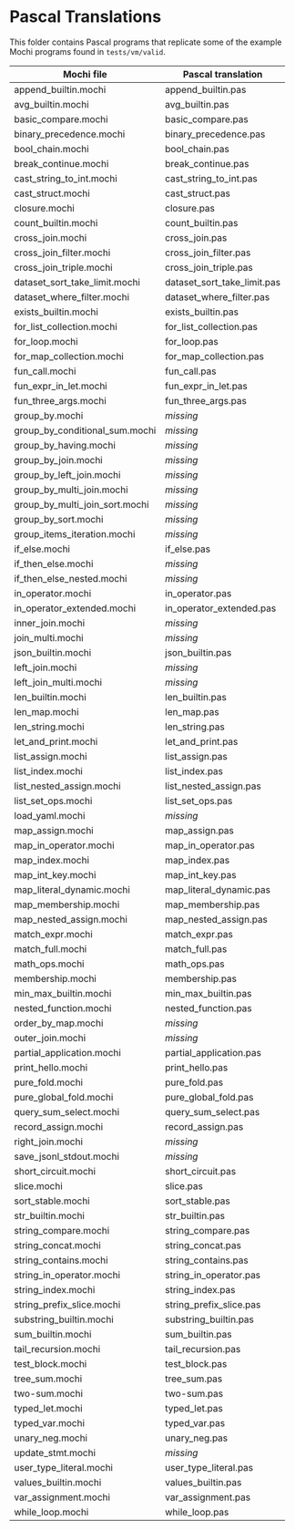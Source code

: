 # Pascal Translations

This folder contains Pascal programs that replicate some of the example Mochi programs found in `tests/vm/valid`.

| Mochi file | Pascal translation |
|------------|-------------------|
| append_builtin.mochi | append_builtin.pas |
| avg_builtin.mochi | avg_builtin.pas |
| basic_compare.mochi | basic_compare.pas |
| binary_precedence.mochi | binary_precedence.pas |
| bool_chain.mochi | bool_chain.pas |
| break_continue.mochi | break_continue.pas |
| cast_string_to_int.mochi | cast_string_to_int.pas |
| cast_struct.mochi | cast_struct.pas |
| closure.mochi | closure.pas |
| count_builtin.mochi | count_builtin.pas |
| cross_join.mochi | cross_join.pas |
| cross_join_filter.mochi | cross_join_filter.pas |
| cross_join_triple.mochi | cross_join_triple.pas |
| dataset_sort_take_limit.mochi | dataset_sort_take_limit.pas |
| dataset_where_filter.mochi | dataset_where_filter.pas |
| exists_builtin.mochi | exists_builtin.pas |
| for_list_collection.mochi | for_list_collection.pas |
| for_loop.mochi | for_loop.pas |
| for_map_collection.mochi | for_map_collection.pas |
| fun_call.mochi | fun_call.pas |
| fun_expr_in_let.mochi | fun_expr_in_let.pas |
| fun_three_args.mochi | fun_three_args.pas |
| group_by.mochi | _missing_ |
| group_by_conditional_sum.mochi | _missing_ |
| group_by_having.mochi | _missing_ |
| group_by_join.mochi | _missing_ |
| group_by_left_join.mochi | _missing_ |
| group_by_multi_join.mochi | _missing_ |
| group_by_multi_join_sort.mochi | _missing_ |
| group_by_sort.mochi | _missing_ |
| group_items_iteration.mochi | _missing_ |
| if_else.mochi | if_else.pas |
| if_then_else.mochi | _missing_ |
| if_then_else_nested.mochi | _missing_ |
| in_operator.mochi | in_operator.pas |
| in_operator_extended.mochi | in_operator_extended.pas |
| inner_join.mochi | _missing_ |
| join_multi.mochi | _missing_ |
| json_builtin.mochi | json_builtin.pas |
| left_join.mochi | _missing_ |
| left_join_multi.mochi | _missing_ |
| len_builtin.mochi | len_builtin.pas |
| len_map.mochi | len_map.pas |
| len_string.mochi | len_string.pas |
| let_and_print.mochi | let_and_print.pas |
| list_assign.mochi | list_assign.pas |
| list_index.mochi | list_index.pas |
| list_nested_assign.mochi | list_nested_assign.pas |
| list_set_ops.mochi | list_set_ops.pas |
| load_yaml.mochi | _missing_ |
| map_assign.mochi | map_assign.pas |
| map_in_operator.mochi | map_in_operator.pas |
| map_index.mochi | map_index.pas |
| map_int_key.mochi | map_int_key.pas |
| map_literal_dynamic.mochi | map_literal_dynamic.pas |
| map_membership.mochi | map_membership.pas |
| map_nested_assign.mochi | map_nested_assign.pas |
| match_expr.mochi | match_expr.pas |
| match_full.mochi | match_full.pas |
| math_ops.mochi | math_ops.pas |
| membership.mochi | membership.pas |
| min_max_builtin.mochi | min_max_builtin.pas |
| nested_function.mochi | nested_function.pas |
| order_by_map.mochi | _missing_ |
| outer_join.mochi | _missing_ |
| partial_application.mochi | partial_application.pas |
| print_hello.mochi | print_hello.pas |
| pure_fold.mochi | pure_fold.pas |
| pure_global_fold.mochi | pure_global_fold.pas |
| query_sum_select.mochi | query_sum_select.pas |
| record_assign.mochi | record_assign.pas |
| right_join.mochi | _missing_ |
| save_jsonl_stdout.mochi | _missing_ |
| short_circuit.mochi | short_circuit.pas |
| slice.mochi | slice.pas |
| sort_stable.mochi | sort_stable.pas |
| str_builtin.mochi | str_builtin.pas |
| string_compare.mochi | string_compare.pas |
| string_concat.mochi | string_concat.pas |
| string_contains.mochi | string_contains.pas |
| string_in_operator.mochi | string_in_operator.pas |
| string_index.mochi | string_index.pas |
| string_prefix_slice.mochi | string_prefix_slice.pas |
| substring_builtin.mochi | substring_builtin.pas |
| sum_builtin.mochi | sum_builtin.pas |
| tail_recursion.mochi | tail_recursion.pas |
| test_block.mochi | test_block.pas |
| tree_sum.mochi | tree_sum.pas |
| two-sum.mochi | two-sum.pas |
| typed_let.mochi | typed_let.pas |
| typed_var.mochi | typed_var.pas |
| unary_neg.mochi | unary_neg.pas |
| update_stmt.mochi | _missing_ |
| user_type_literal.mochi | user_type_literal.pas |
| values_builtin.mochi | values_builtin.pas |
| var_assignment.mochi | var_assignment.pas |
| while_loop.mochi | while_loop.pas |
